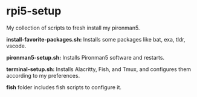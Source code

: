 # rpi5-setup
My collection of scripts to fresh install my pironman5.

**install-favorite-packages.sh:** Installs some packages like bat, exa, 
tldr, vscode.

**pironman5-setup.sh:** Installs Pironman5 software and restarts. 

**terminal-setup.sh:** Installs Alacritty, Fish, and Tmux, and configures them according to my preferences.

**fish** folder includes fish scripts to configure it.

